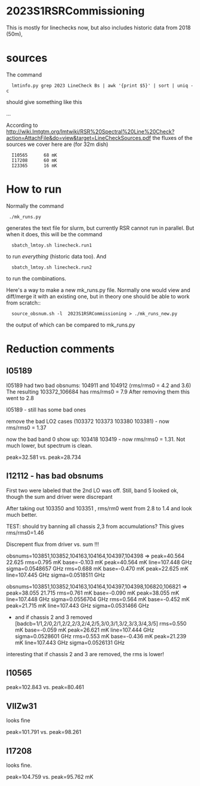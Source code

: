 # 2023S1RSRCommissioning

This is mostly for linechecks now, but also includes historic data from 2018 (50m), 

# sources

The command

      lmtinfo.py grep 2023 LineCheck Bs | awk '{print $5}' | sort | uniq -c

should give something like this

...

According to http://wiki.lmtgtm.org/lmtwiki/RSR%20Spectral%20Line%20Check?action=AttachFile&do=view&target=LineCheckSources.pdf
the fluxes of the sources we cover here are (for 32m dish)

      I10565      68 mK
      I17208      60 mK
      I23365      16 mK


# How to run

Normally the command
     
     ./mk_runs.py
	 
generates the text file for slurm, but currently RSR cannot run in parallel. But when it does,
this will be the command

      sbatch_lmtoy.sh linecheck.run1

to run *everything* (historic data too).  And

      sbatch_lmtoy.sh linecheck.run2
	  
to run the combinations.


Here's a way to make a new mk_runs.py file. Normally one would view and diff/merge it with an existing one, but in
theory one should be able to work from scratch::

      source_obsnum.sh -l  2023S1RSRCommissioning > ./mk_runs_new.py

the output of which can be compared to mk_runs.py

# Reduction comments

## I05189

I05189 had two bad obsnums: 104911 and 104912 (rms/rms0 = 4.2 and 3.6)
The resulting 103372_106684 has rms/rms0 = 7.9
After removing them this went to 2.8

I05189    - still has some bad ones

remove the bad LO2 cases (103372 103373  103380 103381) - now rms/rms0 = 1.37

now the bad band 0 show up:    103418 103419 - now rms/rms0 = 1.31. Not much lower, but spectrum is clean.

peak=32.581 vs. peak=28.734

## I12112    - has bad obsnums

First two were labeled that the 2nd LO was off.  Still, band 5 looked ok, though the sum and driver were discrepant

After taking out 103350 and 103351 , rms/rm0 went from 2.8 to 1.4 and look much better.


TEST: should try banning all chassis 2,3 from accumulations?   This gives rms/rms0=1.46

Discrepent flux from driver vs. sum !!! 

obsnums=103851,103852,104163,104164,104397,104398                => peak=40.564 22.625
rms=0.795 mK base=-0.103 mK peak=40.564 mK line=107.448 GHz sigma=0.0548657 GHz
rms=0.688 mK base=-0.470 mK peak=22.625 mK line=107.445 GHz sigma=0.0518511 GHz 

obsnums=103851,103852,104163,104164,104397,104398,106820,106821  => peak=38.055 21.715
rms=0.761 mK base=-0.090 mK peak=38.055 mK line=107.448 GHz sigma=0.0556704 GHz
rms=0.564 mK base=-0.452 mK peak=21.715 mK line=107.443 GHz sigma=0.0531466 GHz

- and if chassis 2 and 3 removed [badcb=1/1,2/0,2/1,2/2,2/3,2/4,2/5,3/0,3/1,3/2,3/3,3/4,3/5]
rms=0.550 mK base=-0.059 mK peak=26.621 mK line=107.444 GHz sigma=0.0528601 GHz 
rms=0.553 mK base=-0.436 mK peak=21.239 mK line=107.443 GHz sigma=0.0526131 GHz

interesting that if chassis 2 and 3 are removed, the rms is lower!

## I10565

peak=102.843 vs. peak=80.461

## VIIZw31

looks fine

peak=101.791 vs. peak=98.261

## I17208

looks fine.

peak=104.759 vs. peak=95.762 mK

